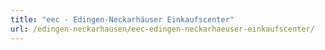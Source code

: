 ```yaml
---
title: "eec - Edingen-Neckarhäuser Einkaufscenter"
url: /edingen-neckarhausen/eec-edingen-neckarhaeuser-einkaufscenter/
---
```

